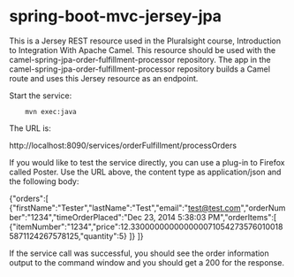# spring-boot-mvc-jersey-jpa
This is a Jersey REST resource used in the Pluralsight course, Introduction to Integration With Apache Camel. This resource should be used with the camel-spring-jpa-order-fulfillment-processor repository. The app in the camel-spring-jpa-order-fulfillment-processor repository builds a Camel route and uses this Jersey resource as an endpoint. 

Start the service:

        mvn exec:java

The URL is: 

http://localhost:8090/services/orderFulfillment/processOrders

If you would like to test the service directly, you can use a plug-in to Firefox called Poster. Use the URL above, the content type as application/json and the following body:

{"orders":[
	{"firstName":"Tester","lastName":"Test","email":"test@test.com","orderNumber":"1234","timeOrderPlaced":"Dec 23, 2014 5:38:03 PM","orderItems":[
		{"itemNumber":"1234","price":12.3300000000000000710542735760100185871124267578125,"quantity":5}
	]}
]}

If the service call was successful, you should see the order information output to the command window and you should get a 200 for the response. 
